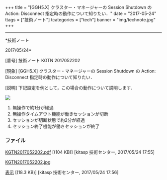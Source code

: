 ﻿+++
title = "[GGH5.X] クラスター・マネージャーの Session Shutdown の Action: Disconnect 指定時の動作について知りたい．"
date = "2017-05-24"
ttags = ["技術ノート"]
tcategories = ["tech"]
banner = "img/technote.jpg"
+++

-----------------------------------------------------------------------------------------------------------------------------

*技術ノート

2017/05/24*


[番号]
技術ノート KGTN 2017052202

[現象]
[GGH5.X] クラスター・マネージャーの Session Shutdown の Action:
Disconnect 指定時の動作について知りたい．

[説明]
下記設定を例として，この場合の動作について説明します．

![](http://techreport.kitasp.net/attachments/download/3680/KGTN2017052202.jpg)

1. 無操作で約1分が経過
2. 無操作タイムアウト機能が働きセッションが切断
3. セッションが切断状態で約2分が経過
4. セッション終了機能が働きセッションが終了


### ファイル

 
 


[KGTN2017052202.pdf](http://techreport.kitasp.net/attachments/download/3679/KGTN2017052202.pdf)
 [(104 KB)] [kitasp 技術センター, 2017/05/24
17:55]

[KGTN2017052202.jpg](http://techreport.kitasp.net/attachments/download/3680/KGTN2017052202.jpg)

[表示](http://techreport.kitasp.net/attachments/3680/KGTN2017052202.jpg "表示")
 [(18.3 KB)] [kitasp 技術センター, 2017/05/24
17:56]


 


 

